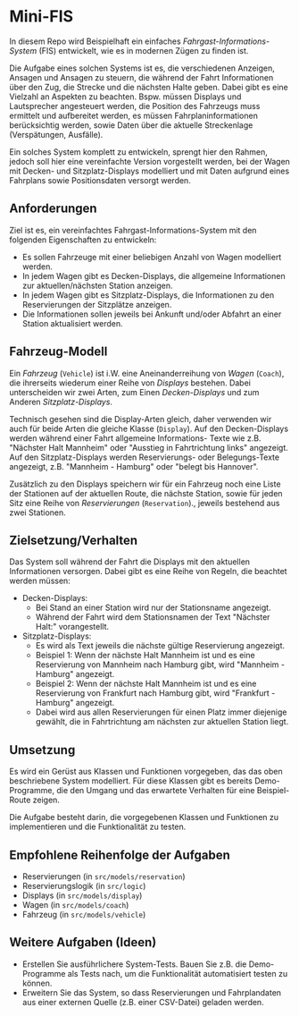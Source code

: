 # Mini-FIS

In diesem Repo wird Beispielhaft ein einfaches
*Fahrgast-Informations-System* (FIS) entwickelt,
wie es in modernen Zügen zu finden ist.

Die Aufgabe eines solchen Systems ist es, die verschiedenen Anzeigen,
Ansagen und Ansagen zu steuern, die während der Fahrt Informationen über den Zug,
die Strecke und die nächsten Halte geben.
Dabei gibt es eine Vielzahl an Aspekten zu beachten. Bspw. müssen Displays und Lautsprecher
angesteuert werden, die Position des Fahrzeugs muss ermittelt und aufbereitet werden,
es müssen Fahrplaninformationen berücksichtig werden, sowie Daten über die aktuelle
Streckenlage (Verspätungen, Ausfälle).

Ein solches System komplett zu entwickeln, sprengt hier den Rahmen,
jedoch soll hier eine vereinfachte Version vorgestellt werden,
bei der Wagen mit Decken- und Sitzplatz-Displays modelliert und mit Daten
aufgrund eines Fahrplans sowie Positionsdaten versorgt werden.

## Anforderungen

Ziel ist es, ein vereinfachtes Fahrgast-Informations-System mit den
folgenden Eigenschaften zu entwickeln:

- Es sollen Fahrzeuge mit einer beliebigen Anzahl von Wagen modelliert werden.
- In jedem Wagen gibt es Decken-Displays, die allgemeine Informationen
  zur aktuellen/nächsten Station anzeigen.
- In jedem Wagen gibt es Sitzplatz-Displays, die Informationen zu den
  Reservierungen der Sitzplätze anzeigen.
- Die Informationen sollen jeweils bei Ankunft und/oder Abfahrt an einer Station
  aktualisiert werden.

## Fahrzeug-Modell

Ein *Fahrzeug* (`Vehicle`) ist i.W. eine Aneinanderreihung von *Wagen* (`Coach`),
die ihrerseits wiederum einer Reihe von *Displays* bestehen.
Dabei unterscheiden wir zwei Arten, zum Einen *Decken-Displays*
und zum Anderen *Sitzplatz-Displays*.

Technisch gesehen sind die Display-Arten gleich, daher verwenden wir auch
für beide Arten die gleiche Klasse (`Display`).
Auf den Decken-Displays werden während einer Fahrt allgemeine Informations-
Texte wie z.B. "Nächster Halt Mannheim" oder "Ausstieg in Fahrtrichtung links"
angezeigt.
Auf den Sitzplatz-Displays werden Reservierungs- oder Belegungs-Texte
angezeigt, z.B. "Mannheim - Hamburg" oder "belegt bis Hannover".

Zusätzlich zu den Displays speichern wir für ein Fahrzeug noch eine Liste
der Stationen auf der aktuellen Route, die nächste Station,
sowie für jeden Sitz eine Reihe von *Reservierungen* (`Reservation`).,
jeweils bestehend aus zwei Stationen.

## Zielsetzung/Verhalten

Das System soll während der Fahrt die Displays mit den aktuellen Informationen
versorgen.
Dabei gibt es eine Reihe von Regeln, die beachtet werden müssen:

- Decken-Displays:
  - Bei Stand an einer Station wird nur der Stationsname angezeigt.
  - Während der Fahrt wird dem Stationsnamen der Text "Nächster Halt:"
    vorangestellt.
- Sitzplatz-Displays:
  - Es wird als Text jeweils die nächste gültige Reservierung angezeigt.
  - Beispiel 1: Wenn der nächste Halt Mannheim ist und es eine Reservierung
    von Mannheim nach Hamburg gibt, wird "Mannheim - Hamburg" angezeigt.
  - Beispiel 2: Wenn der nächste Halt Mannheim ist und es eine Reservierung
    von Frankfurt nach Hamburg gibt, wird "Frankfurt - Hamburg" angezeigt.
  - Dabei wird aus allen Reservierungen für einen Platz immer diejenige
    gewählt, die in Fahrtrichtung am nächsten zur aktuellen Station liegt.

## Umsetzung

Es wird ein Gerüst aus Klassen und Funktionen vorgegeben,
das das oben beschriebene System modelliert.
Für diese Klassen gibt es bereits Demo-Programme, die den Umgang und
das erwartete Verhalten für eine Beispiel-Route zeigen.

Die Aufgabe besteht darin, die vorgegebenen Klassen und Funktionen
zu implementieren und die Funktionalität zu testen.

## Empfohlene Reihenfolge der Aufgaben

- Reservierungen (in `src/models/reservation`)
- Reservierungslogik (in `src/logic`)
- Displays (in `src/models/display`)
- Wagen (in `src/models/coach`)
- Fahrzeug (in `src/models/vehicle`)

## Weitere Aufgaben (Ideen)

- Erstellen Sie ausführlichere System-Tests.
  Bauen Sie z.B. die Demo-Programme als Tests nach, um die Funktionalität
  automatisiert testen zu können.
- Erweitern Sie das System, so dass Reservierungen und Fahrplandaten
  aus einer externen Quelle (z.B. einer CSV-Datei) geladen werden.
